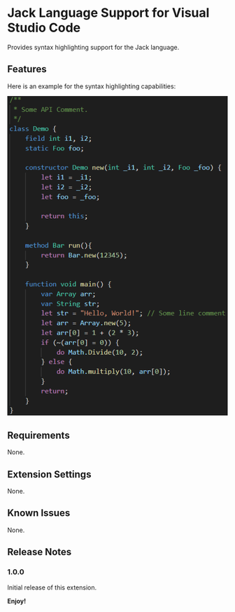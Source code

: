 #  Jack Language Support for Visual Studio Code 

Provides syntax highlighting support for the Jack language.

## Features

Here is an example for the syntax highlighting capabilities:

![Syntax Highlighting Demo](images/demo.png)

## Requirements

None.

## Extension Settings

None.

## Known Issues

None.

## Release Notes

### 1.0.0

Initial release of this extension.

**Enjoy!**
